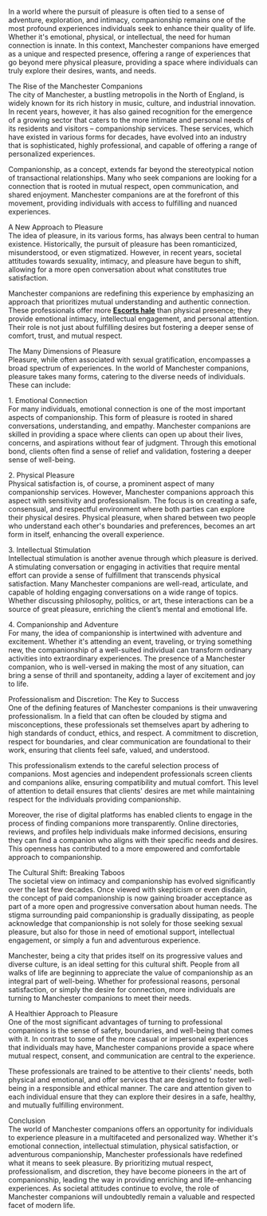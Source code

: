 <p>In a world where the pursuit of pleasure is often tied to a sense of adventure, exploration, and intimacy, companionship remains one of the most profound experiences individuals seek to enhance their quality of life. Whether it&#39;s emotional, physical, or intellectual, the need for human connection is innate. In this context, Manchester companions have emerged as a unique and respected presence, offering a range of experiences that go beyond mere physical pleasure, providing a space where individuals can truly explore their desires, wants, and needs.</p>

<p>The Rise of the Manchester Companions<br />
The city of Manchester, a bustling metropolis in the North of England, is widely known for its rich history in music, culture, and industrial innovation. In recent years, however, it has also gained recognition for the emergence of a growing sector that caters to the more intimate and personal needs of its residents and visitors &ndash; companionship services. These services, which have existed in various forms for decades, have evolved into an industry that is sophisticated, highly professional, and capable of offering a range of personalized experiences.</p>

<p>Companionship, as a concept, extends far beyond the stereotypical notion of transactional relationships. Many who seek companions are looking for a connection that is rooted in mutual respect, open communication, and shared enjoyment. Manchester companions are at the forefront of this movement, providing individuals with access to fulfilling and nuanced experiences.</p>

<p>A New Approach to Pleasure<br />
The idea of pleasure, in its various forms, has always been central to human existence. Historically, the pursuit of pleasure has been romanticized, misunderstood, or even stigmatized. However, in recent years, societal attitudes towards sexuality, intimacy, and pleasure have begun to shift, allowing for a more open conversation about what constitutes true satisfaction.</p>

<p>Manchester companions are redefining this experience by emphasizing an approach that prioritizes mutual understanding and authentic connection. These professionals offer more <strong><a href="https://www.playmatesescorts.co.uk/hale-escorts/">Escorts hale</a></strong> than physical presence; they provide emotional intimacy, intellectual engagement, and personal attention. Their role is not just about fulfilling desires but fostering a deeper sense of comfort, trust, and mutual respect.</p>

<p>The Many Dimensions of Pleasure<br />
Pleasure, while often associated with sexual gratification, encompasses a broad spectrum of experiences. In the world of Manchester companions, pleasure takes many forms, catering to the diverse needs of individuals. These can include:</p>

<p>1. Emotional Connection<br />
For many individuals, emotional connection is one of the most important aspects of companionship. This form of pleasure is rooted in shared conversations, understanding, and empathy. Manchester companions are skilled in providing a space where clients can open up about their lives, concerns, and aspirations without fear of judgment. Through this emotional bond, clients often find a sense of relief and validation, fostering a deeper sense of well-being.</p>

<p>2. Physical Pleasure<br />
Physical satisfaction is, of course, a prominent aspect of many companionship services. However, Manchester companions approach this aspect with sensitivity and professionalism. The focus is on creating a safe, consensual, and respectful environment where both parties can explore their physical desires. Physical pleasure, when shared between two people who understand each other&#39;s boundaries and preferences, becomes an art form in itself, enhancing the overall experience.</p>

<p>3. Intellectual Stimulation<br />
Intellectual stimulation is another avenue through which pleasure is derived. A stimulating conversation or engaging in activities that require mental effort can provide a sense of fulfillment that transcends physical satisfaction. Many Manchester companions are well-read, articulate, and capable of holding engaging conversations on a wide range of topics. Whether discussing philosophy, politics, or art, these interactions can be a source of great pleasure, enriching the client&rsquo;s mental and emotional life.</p>

<p>4. Companionship and Adventure<br />
For many, the idea of companionship is intertwined with adventure and excitement. Whether it&#39;s attending an event, traveling, or trying something new, the companionship of a well-suited individual can transform ordinary activities into extraordinary experiences. The presence of a Manchester companion, who is well-versed in making the most of any situation, can bring a sense of thrill and spontaneity, adding a layer of excitement and joy to life.</p>

<p>Professionalism and Discretion: The Key to Success<br />
One of the defining features of Manchester companions is their unwavering professionalism. In a field that can often be clouded by stigma and misconceptions, these professionals set themselves apart by adhering to high standards of conduct, ethics, and respect. A commitment to discretion, respect for boundaries, and clear communication are foundational to their work, ensuring that clients feel safe, valued, and understood.</p>

<p>This professionalism extends to the careful selection process of companions. Most agencies and independent professionals screen clients and companions alike, ensuring compatibility and mutual comfort. This level of attention to detail ensures that clients&#39; desires are met while maintaining respect for the individuals providing companionship.</p>

<p>Moreover, the rise of digital platforms has enabled clients to engage in the process of finding companions more transparently. Online directories, reviews, and profiles help individuals make informed decisions, ensuring they can find a companion who aligns with their specific needs and desires. This openness has contributed to a more empowered and comfortable approach to companionship.</p>

<p>The Cultural Shift: Breaking Taboos<br />
The societal view on intimacy and companionship has evolved significantly over the last few decades. Once viewed with skepticism or even disdain, the concept of paid companionship is now gaining broader acceptance as part of a more open and progressive conversation about human needs. The stigma surrounding paid companionship is gradually dissipating, as people acknowledge that companionship is not solely for those seeking sexual pleasure, but also for those in need of emotional support, intellectual engagement, or simply a fun and adventurous experience.</p>

<p>Manchester, being a city that prides itself on its progressive values and diverse culture, is an ideal setting for this cultural shift. People from all walks of life are beginning to appreciate the value of companionship as an integral part of well-being. Whether for professional reasons, personal satisfaction, or simply the desire for connection, more individuals are turning to Manchester companions to meet their needs.</p>

<p>A Healthier Approach to Pleasure<br />
One of the most significant advantages of turning to professional companions is the sense of safety, boundaries, and well-being that comes with it. In contrast to some of the more casual or impersonal experiences that individuals may have, Manchester companions provide a space where mutual respect, consent, and communication are central to the experience.</p>

<p>These professionals are trained to be attentive to their clients&#39; needs, both physical and emotional, and offer services that are designed to foster well-being in a responsible and ethical manner. The care and attention given to each individual ensure that they can explore their desires in a safe, healthy, and mutually fulfilling environment.</p>

<p>Conclusion<br />
The world of Manchester companions offers an opportunity for individuals to experience pleasure in a multifaceted and personalized way. Whether it&#39;s emotional connection, intellectual stimulation, physical satisfaction, or adventurous companionship, Manchester professionals have redefined what it means to seek pleasure. By prioritizing mutual respect, professionalism, and discretion, they have become pioneers in the art of companionship, leading the way in providing enriching and life-enhancing experiences. As societal attitudes continue to evolve, the role of Manchester companions will undoubtedly remain a valuable and respected facet of modern life.</p>
